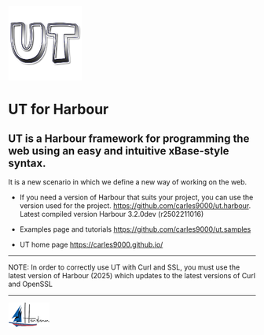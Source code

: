 ﻿![alt text](https://github.com/carles9000/ut/blob/main/files/images/ut_ico.png)

# UT for Harbour


## UT is a Harbour framework for programming the web using an easy and intuitive xBase-style syntax. 
It is a new scenario in which we define a new way of working on the web.

* If you need a version of Harbour that suits your project, you can use the version used for the project.  https://github.com/carles9000/ut.harbour. 
Latest compiled version Harbour 3.2.0dev (r2502211016)

* Examples page and tutorials https://github.com/carles9000/ut.samples 

* UT home page https://carles9000.github.io/ 

<hr>

NOTE: In order to correctly use UT with Curl and SSL, 
  you must use the latest version of Harbour (2025) 
  which updates to the latest versions of Curl and OpenSSL
  
<hr>

![alt text](https://github.com/carles9000/ut/blob/main/files/images/harbour_mini.png)